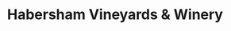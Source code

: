 ---
title: "Habersham Vineyards & Winery"
url: /helen/habersham-vineyards-und-winery/
shop: Andenken
---